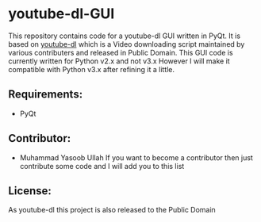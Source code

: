 youtube-dl-GUI
==============

This repository contains code for a youtube-dl GUI written in PyQt. It is based on [youtube-dl](https://github.com/rg3/youtube-dl) which is a Video downloading script maintained by various contributers and released in Public Domain. This GUI code is currently written for Python v2.x and not v3.x However I will make it compatible with Python v3.x after refining it a little.

Requirements:
------------
- PyQt

Contributor:
---------
- Muhammad Yasoob Ullah
If you want to become a contributor then just contribute some code and I will add you to this list

License:
----------
As youtube-dl this project is also released to the Public Domain
